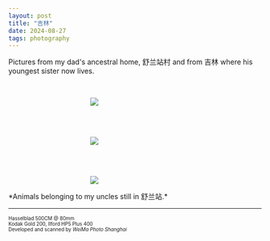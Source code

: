 ```yaml
---
layout: post
title: "吉林"
date: 2024-08-27
tags: photography
---
```


Pictures from my dad's ancestral home, 舒兰站村 and from 吉林 where his youngest sister now lives.

<br>
<p align="center">
<img style="max-width: 1024px; margin: 0 0 0 -162px;" src="https://storage.googleapis.com/fkwang_blog_image_hosting/2024_08_27_china/img1.jpg">
</p>
<br>

<br>
<p align="center">
<img style="max-width: 1024px; margin: 0 0 0 -162px;" src="https://storage.googleapis.com/fkwang_blog_image_hosting/2024_08_27_china/img2.jpg">
</p>
<br>

<br>
<p align="center">
<img style="max-width: 1024px; margin: 0 0 0 -162px;" src="https://storage.googleapis.com/fkwang_blog_image_hosting/2024_08_27_china/img3.jpg">
</p>
*Animals belonging to my uncles still in 舒兰站.*
<br>

---

<sub><sup>Hasselblad 500CM @ 80mm</sup></sub> \
<sub><sup>Kodak Gold 200, Ilford HP5 Plus 400</sup></sub> \
<sub><sup>Developed and scanned by *WeiMa Photo Shanghai*</sup></sub>
